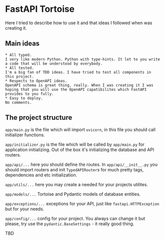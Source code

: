 # FastAPI Tortoise

Here I tried to describe how to use it and that ideas I followed when was creating it.

## Main ideas

    * All typed.
    I very like modern Python. Python with type-hints. It let to you write a code that will be understood by everybody.
    * All tested.
    I'm a big fan of TDD ideas. I have tried to test all components in this project.
    * Respects to OpenAPI ideas.
    OpenAPI schema is great thing, really. When I was creating it I was hoping that you will use the OpenAPI capatibilites which FastAPI provides to you fully.
    * Easy to deploy.
    No comments.

## The project structure

`app/main.py` is the file which will import `uvicorn`, in this file you should call initializer functions.

`app/initializer.py` is the file which will be called by `app/main.py` for application initializing. Out of the box it's initializing the database and API routers.

`app/api/...` here you should define the routes. In `app/api/__init__.py` you should import routers and init `TypedAPIRouter`s for much pretty tags, dependencies and etc initialization.

`app/utils/...` here you may create a needed for your projects utilites.

`app/models/...` Tortoise and Pydantic models of database entities.

`app/exceptions/...` exceptions for your API, just like `fastapi.HTTPException` but for your needs.

`app/config/...` config for your project. You always can change it but please, try use the `pydantic.BaseSettings` - it really good thing.

TBD